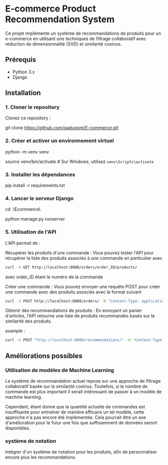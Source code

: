# E-commerce Product Recommendation System

Ce projet implémente un système de recommandations de produits pour un e-commerce en utilisant une techniques de filtrage collaboratif avec réduction de dimensionnalité (SVD) et similarité cosinus.

## Prérequis

- Python 3.x
- Django

## Installation

### 1. Cloner le repository

Clonez ce repository :


git clone https://github.com/gadupont/E-commerce.git


### 2. Créer et activer un environnement virtuel

python -m venv venv

source venv/bin/activate  # Sur Windows, utilisez `venv\Scripts\activate`


### 3. Installer les dépendances

pip install -r requirements.txt



### 4. Lancer le serveur Django

cd .\Ecommerce\

python manage.py runserver



### 5. Utilisation de l'API


L'API permet de :

Récupérer les produits d'une commande : Vous pouvez tester l'API pour récupérer la liste des produits associés à une commande en particulier avec 

```sh
curl -X GET http://localhost:8000/orders/order_ID/products/ 
```
avec order_ID étant le numéro de la commande


Créer une commande : Vous pouvez envoyer une requête POST pour créer une commande avec des produits associés avec le format suivant
```sh
curl -X POST http://localhost:8000/orders/ -H "Content-Type: application/json" -d "{\"email\":\"test@example.com\",\"products\":[{\"product_id\":1,\"quantity\":2},{\"product_id\":2,\"quantity\":1}]}"
```


Obtenir des recommandations de produits : En envoyant un panier d'articles, l'API retourne une liste de produits recommandés basés sur la similarité des produits.

example : 
```sh
curl -X POST "http://localhost:8000/recommendations/" -H "Content-Type: application/json" -d "{\"panier\": [1, 2, 3]}"
```


## Améliorations possibles

### Utilisation de modèles de Machine Learning

Le système de recommandation actuel repose sur une approche de filtrage collaboratif basée sur la similarité cosinus. Toutefois, si le nombre de commande est plus important il serait intéressant de passer à un modèle de machine learning.

Cependant, étant donné que la quantité actuelle de commandes est insuffisante pour entraîner de manière efficace un tel modèle, cette approche n'a pas encore été implémentée. Cela pourrait être un axe d'amélioration pour le futur une fois que suffisamment de données seront disponibles.

### système de notation

Intégrer d'un système de notation pour les produits, afin de personnaliser encore plus les recommandations.

 

